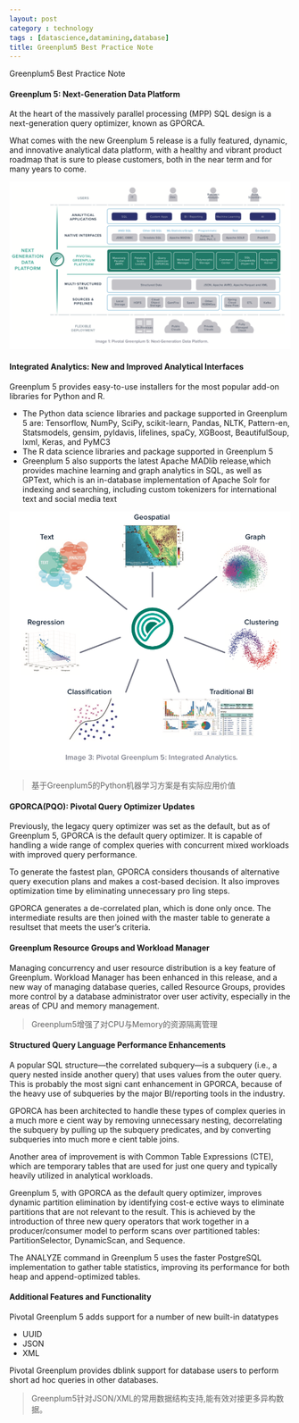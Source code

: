 ```yaml
---
layout: post
category : technology
tags : [datascience,datamining,database]
title: Greenplum5 Best Practice Note
---
```


Greenplum5 Best Practice Note


#### Greenplum 5: Next-Generation Data Platform

At the heart of the massively parallel processing (MPP) SQL design is a next-generation query optimizer, known as GPORCA.

What comes with the new Greenplum 5 release is a fully featured, dynamic, and innovative analytical data platform, with a healthy and vibrant product roadmap that is sure to please customers, both in the near term and for many years to come.

![greenplum5_arch](_includes/greenplum5_arch.jpeg)

#### Integrated Analytics: New and Improved Analytical Interfaces

Greenplum 5 provides easy-to-use installers for the most popular add-on libraries for Python and R.

- The Python data science libraries and package supported in Greenplum 5 are: Tensorflow, NumPy, SciPy, scikit-learn, Pandas, NLTK, Pattern-en, Statsmodels, gensim, pyldavis, lifelines, spaCy, XGBoost, BeautifulSoup, lxml, Keras, and PyMC3
- The R data science libraries and package supported in Greenplum 5 
- Greenplum 5 also supports the latest Apache MADlib release,which provides machine learning and graph analytics in SQL, as well as GPText, which is an in-database implementation of Apache Solr for indexing and searching, including custom tokenizers for international text and social media text

![greenplum5_integrated_analytics](_includes/greenplum5_integrated_analytics.jpeg)

> 基于Greenplum5的Python机器学习方案是有实际应用价值

#### GPORCA(PQO): Pivotal Query Optimizer Updates

 Previously, the legacy query optimizer was set as the default, but as of Greenplum 5, GPORCA is the default query optimizer. It is capable of handling a wide range of complex queries with concurrent mixed workloads with improved query performance.

 To generate the fastest plan, GPORCA considers thousands of alternative query execution plans and makes a cost-based decision. It also improves optimization time by eliminating unnecessary pro ling steps.

 GPORCA generates a de-correlated plan, which is done only once. The intermediate results are then joined with the master table to generate a resultset that meets the user’s criteria. 

#### Greenplum Resource Groups and Workload Manager

Managing concurrency and user resource distribution is a key feature of Greenplum. Workload Manager has been enhanced in this release, and a new way of managing database queries, called Resource Groups, provides more control by a database administrator over user activity, especially in the areas of CPU and memory management. 

> Greenplum5增强了对CPU与Memory的资源隔离管理

#### Structured Query Language Performance Enhancements

A popular SQL structure—the correlated subquery—is a subquery (i.e., a query nested inside another query) that uses values from the outer query. This is probably the most signi cant enhancement in GPORCA, because of the heavy use of subqueries by the major BI/reporting tools in the industry.

 GPORCA has been architected to handle these types of complex queries in a much more e cient way by removing unnecessary nesting, decorrelating the subquery by pulling up the subquery predicates, and by converting subqueries into much more e cient table joins.

 Another area of improvement is with Common Table Expressions (CTE), which are temporary tables that are used for just one query and typically heavily utilized in analytical workloads. 


 Greenplum 5, with GPORCA as the default query optimizer, improves dynamic partition elimination by identifying cost-e ective ways
to eliminate partitions that are not relevant to the result. This is achieved by the introduction of three new query operators that work together in a producer/consumer model to perform scans over partitioned tables: PartitionSelector, DynamicScan, and Sequence. 


The ANALYZE command in Greenplum 5 uses the faster PostgreSQL implementation to gather table statistics, improving its performance for both heap and append-optimized tables.


#### Additional Features and Functionality

Pivotal Greenplum 5 adds support for a number of new built-in datatypes

- UUID
- JSON
- XML

Pivotal Greenplum provides dblink support for database users to perform short ad hoc queries in other databases.

> Greenplum5针对JSON/XML的常用数据结构支持,能有效对接更多异构数据。



